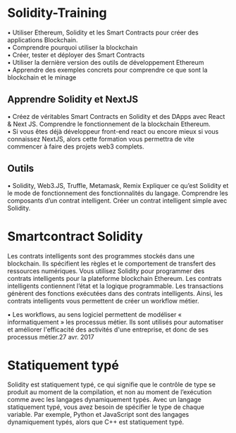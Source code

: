 # Solidity-Training

• Utiliser Ethereum, Solidity et les Smart Contracts pour créer des applications Blockchain.<br/>
• Comprendre pourquoi utiliser la blockchain<br/>
• Créer, tester et déployer des Smart Contracts<br/>
• Utiliser la dernière version des outils de développement Ethereum<br/>
• Apprendre des exemples concrets pour comprendre ce que sont la blockchain et le minage<br/>

## **Apprendre Solidity et NextJS**
• Créez de véritables Smart Contracts en Solidity et des DApps avec React & Next JS. Comprendre le fonctionnement de la blockchain Ethereum.<br/>
• Si vous êtes déjà développeur front-end react ou encore mieux si vous connaissez NextJS, alors cette formation vous permettra de vite commencer à faire des projets web3 complets.

## Outils
• Solidity, Web3.JS, Truffle, Metamask, Remix
Expliquer ce qu’est Solidity et le mode de fonctionnement des fonctionnalités du langage.
Comprendre les composants d’un contrat intelligent.
Créer un contrat intelligent simple avec Solidity.

# Smartcontract Solidity
Les contrats intelligents sont des programmes stockés dans une blockchain. Ils spécifient les règles et le comportement de transfert des ressources numériques. Vous utilisez Solidity pour programmer des contrats intelligents pour la plateforme blockchain Ethereum. Les contrats intelligents contiennent l’état et la logique programmable. Les transactions génèrent des fonctions exécutées dans des contrats intelligents. Ainsi, les contrats intelligents vous permettent de créer un workflow métier.<br/>

• Les workflows, au sens logiciel permettent de modéliser « informatiquement » les processus métier. Ils sont utilisés pour automatiser et améliorer l'efficacité des activités d'une entreprise, et donc de ses processus métier.27 avr. 2017

# Statiquement typé
Solidity est statiquement typé, ce qui signifie que le contrôle de type se produit au moment de la compilation, et non au moment de l’exécution comme avec les langages dynamiquement typés. Avec un langage statiquement typé, vous avez besoin de spécifier le type de chaque variable. Par exemple, Python et JavaScript sont des langages dynamiquement typés, alors que C++ est statiquement typé.

